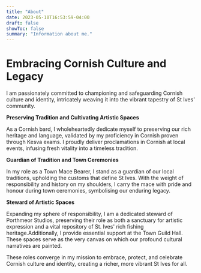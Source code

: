 ```yaml
---
title: "About"
date: 2023-05-10T16:53:59-04:00
draft: false
showToc: false
summary: "Information about me."
---
```


# Embracing Cornish Culture and Legacy

I am passionately committed to championing and safeguarding Cornish culture and identity, intricately weaving it into the vibrant tapestry of St Ives' community.

**Preserving Tradition and Cultivating Artistic Spaces**

As a Cornish bard, I wholeheartedly dedicate myself to preserving our rich heritage and language, validated by my proficiency in Cornish proven through Kesva exams. I proudly deliver proclamations in Cornish at local events, infusing fresh vitality into a timeless tradition.

**Guardian of Tradition and Town Ceremonies**

In my role as a Town Mace Bearer, I stand as a guardian of our local traditions, upholding the customs that define St Ives. With the weight of responsibility and history on my shoulders, I carry the mace with pride and honour during town ceremonies, symbolising our enduring legacy.

**Steward of Artistic Spaces**

Expanding my sphere of responsibility, I am a dedicated steward of Porthmeor Studios, preserving their role as both a sanctuary for artistic expression and a vital repository of St. Ives' rich fishing heritage.Additionally, I provide essential support at the Town Guild Hall. These spaces serve as the very canvas on which our profound cultural narratives are painted.

These roles converge in my mission to embrace, protect, and celebrate Cornish culture and identity, creating a richer, more vibrant St Ives for all.
